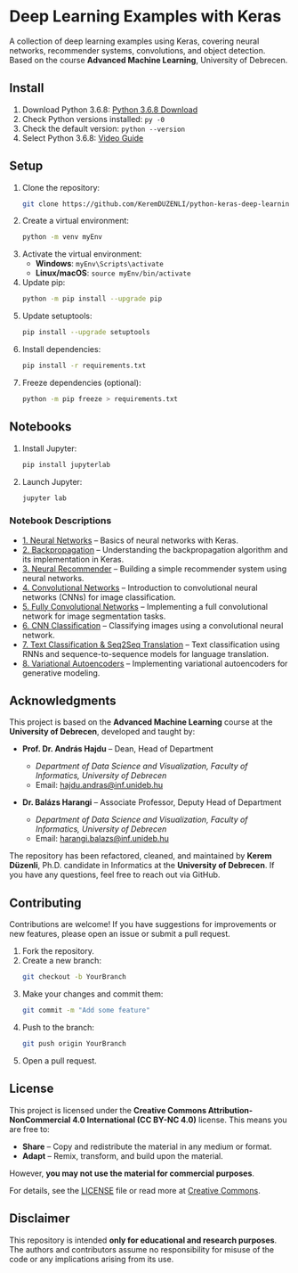 # Deep Learning Examples with Keras

A collection of deep learning examples using Keras, covering neural networks, recommender systems, convolutions, and object detection. Based on the course **Advanced Machine Learning**, University of Debrecen.

## Install

1. Download Python 3.6.8: [Python 3.6.8 Download](https://www.python.org/downloads/release/python-368/)
2. Check Python versions installed: `py -0`
3. Check the default version: `python --version`
4. Select Python 3.6.8: [Video Guide](https://www.youtube.com/watch?v=C5mn0WWKmGY&t=10s)

## Setup

1. Clone the repository:
   ```sh
   git clone https://github.com/KeremDUZENLI/python-keras-deep-learning.git
   ```
2. Create a virtual environment:
   ```sh
   python -m venv myEnv
   ```
3. Activate the virtual environment:
   - **Windows**: `myEnv\Scripts\activate`
   - **Linux/macOS**: `source myEnv/bin/activate`
4. Update pip:
   ```sh
   python -m pip install --upgrade pip
   ```
5. Update setuptools:
   ```sh
   pip install --upgrade setuptools
   ```
6. Install dependencies:
   ```sh
   pip install -r requirements.txt
   ```
7. Freeze dependencies (optional):
   ```sh
   python -m pip freeze > requirements.txt
   ```

## Notebooks

1. Install Jupyter:
   ```sh
   pip install jupyterlab
   ```
2. Launch Jupyter:
   ```sh
   jupyter lab
   ```

### Notebook Descriptions

- [1. Neural Networks](notebooks/1_neural_networks.ipynb) – Basics of neural networks with Keras.
- [2. Backpropagation](notebooks/2_backpropagation.ipynb) – Understanding the backpropagation algorithm and its implementation in Keras.
- [3. Neural Recommender](notebooks/3_neural_recommender.ipynb) – Building a simple recommender system using neural networks.
- [4. Convolutional Networks](notebooks/4_convolutional_network.ipynb) – Introduction to convolutional neural networks (CNNs) for image classification.
- [5. Fully Convolutional Networks](notebooks/5_full_convolutional_network.ipynb) – Implementing a full convolutional network for image segmentation tasks.
- [6. CNN Classification](notebooks/6_convolutional_network_classification.ipynb) – Classifying images using a convolutional neural network.
- [7. Text Classification & Seq2Seq Translation](notebooks/7_text_classification_seq2seq_translation.ipynb) – Text classification using RNNs and sequence-to-sequence models for language translation.
- [8. Variational Autoencoders](notebooks/8_variational_autoencoders.ipynb) – Implementing variational autoencoders for generative modeling.

## Acknowledgments

This project is based on the **Advanced Machine Learning** course at the **University of Debrecen**, developed and taught by:

- **Prof. Dr. András Hajdu** – Dean, Head of Department

  - _Department of Data Science and Visualization, Faculty of Informatics, University of Debrecen_
  - Email: [hajdu.andras@inf.unideb.hu](mailto:hajdu.andras@inf.unideb.hu)

- **Dr. Balázs Harangi** – Associate Professor, Deputy Head of Department
  - _Department of Data Science and Visualization, Faculty of Informatics, University of Debrecen_
  - Email: [harangi.balazs@inf.unideb.hu](mailto:harangi.balazs@inf.unideb.hu)

The repository has been refactored, cleaned, and maintained by **Kerem Düzenli**, Ph.D. candidate in Informatics at the **University of Debrecen**. If you have any questions, feel free to reach out via GitHub.

## Contributing

Contributions are welcome! If you have suggestions for improvements or new features, please open an issue or submit a pull request.

1. Fork the repository.
2. Create a new branch:
   ```sh
   git checkout -b YourBranch
   ```
3. Make your changes and commit them:
   ```sh
   git commit -m "Add some feature"
   ```
4. Push to the branch:
   ```sh
   git push origin YourBranch
   ```
5. Open a pull request.

## License

This project is licensed under the **Creative Commons Attribution-NonCommercial 4.0 International (CC BY-NC 4.0)** license. This means you are free to:

- **Share** – Copy and redistribute the material in any medium or format.
- **Adapt** – Remix, transform, and build upon the material.

However, **you may not use the material for commercial purposes**.

For details, see the [LICENSE](LICENSE) file or read more at [Creative Commons](https://creativecommons.org/licenses/by-nc/4.0/).

## Disclaimer

This repository is intended **only for educational and research purposes**. The authors and contributors assume no responsibility for misuse of the code or any implications arising from its use.
